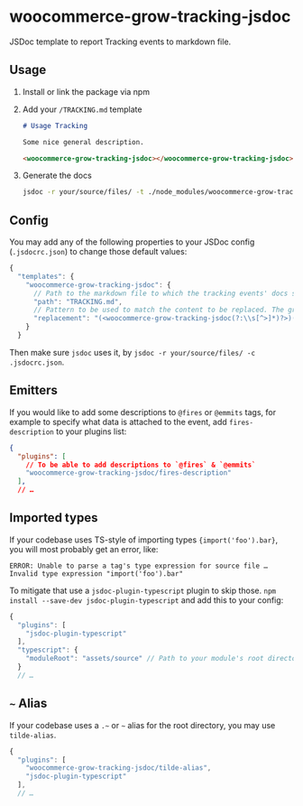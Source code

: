 # woocommerce-grow-tracking-jsdoc

JSDoc template to report Tracking events to markdown file.

## Usage

1. Install or link the package via npm
2. Add your `/TRACKING.md` template

   ```md
   # Usage Tracking
   
   Some nice general description.
   
   <woocommerce-grow-tracking-jsdoc></woocommerce-grow-tracking-jsdoc>
   ```
3. Generate the docs
   ```sh
   jsdoc -r your/source/files/ -t ./node_modules/woocommerce-grow-tracking-jsdoc
   ```



## Config

You may add any of the following properties to your JSDoc config (`.jsdocrc.json`) to change those default values:
```js
{
  "templates": {
    "woocommerce-grow-tracking-jsdoc": {
      // Path to the markdown file to which the tracking events' docs should be added
      "path": "TRACKING.md",
      // Pattern to be used to match the content to be replaced. The groups are respectively: start marker, replaceable content, end marker.
      "replacement": "(<woocommerce-grow-tracking-jsdoc(?:\\s[^>]*)?>)([\\s\\S]*)(<\\/woocommerce-grow-tracking-jsdoc.*>)"
    }
  }
```
Then make sure `jsdoc` uses it, by `jsdoc -r your/source/files/ -c .jsdocrc.json`.

## Emitters
If you would like to add some descriptions to `@fires` or `@emmits` tags, for example to specify what data is attached to the event, add `fires-description` to your plugins list:

```json
{
  "plugins": [
    // To be able to add descriptions to `@fires` & `@emmits`
    "woocommerce-grow-tracking-jsdoc/fires-description"
  ],
  // …
```


## Imported types

If your codebase uses TS-style of importing types `{import('foo').bar}`, you will most probably get an error, like:
```
ERROR: Unable to parse a tag's type expression for source file … Invalid type expression "import('foo').bar"
```

To mitigate that use a `jsdoc-plugin-typescript` plugin to skip those. `npm install --save-dev jsdoc-plugin-typescript` and add this to your config:
```js
{
  "plugins": [
    "jsdoc-plugin-typescript"
  ],
  "typescript": {
    "moduleRoot": "assets/source" // Path to your module's root directory.
  }
  // …
```

## `~` Alias

If your codebase uses a `.~` or `~` alias for the root directory, you may use `tilde-alias`.

```js
{
  "plugins": [
    "woocommerce-grow-tracking-jsdoc/tilde-alias",
    "jsdoc-plugin-typescript"
  ],
  // …
```